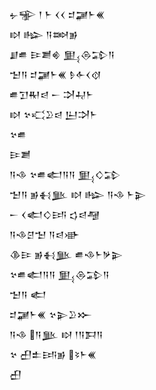 <div class='block'>
<div class='line'>𒉡𒊌 𒁹 𒈨 𒌋𒌋 𒄑𒃡𒈨𒌍</div>
<div class='line'>𒊭 𒈗 𒀀𒇷𒂊</div>
<div class='line'>𒋗𒌑 𒄿𒋢𒄯 𒅅𒁲𒁉𒀀</div>
<div class='line'>𒈠𒀀 𒄑𒃡𒈨𒌍 𒊩𒅆𒌋𒋼</div>
<div class='line'>𒌑𒋛𒊑𒁀 𒀸 𒋫𒄷𒈨</div>
<div class='line'>𒊭 𒆳𒄣𒊒𒁀 𒌨𒋫𒈨</div>
<div class='line'>𒆳𒌑</div>
<div class='line'>𒄿𒋢</div>
<div class='line'>𒀀𒈾 𒆳𒌑𒅗𒀀𒀀 𒅅𒄭𒁉</div>
<div class='line'>𒈠𒀀 𒂊𒈬𒆥 𒊭 𒈗 𒀀𒈾 𒈨𒉌</div>
<div class='line'>𒀸 𒌋𒅗𒄭𒅀 𒌓𒁀𒆷</div>
<div class='line'>𒀀𒈾𒆪𒈠 𒀀𒁀𒀝</div>
<div class='line'>𒆠𒄿 𒂊𒈬𒆥 𒌑𒈾𒈨𒃻𒉌</div>
<div class='line'>𒆳𒌑𒅗𒀀𒀀 𒅅𒁲𒁉𒀀</div>
<div class='line'>𒈠𒀀 𒅗</div>
<div class='line'>𒄑𒃡𒈨𒌍 𒆳𒉌𒊒𒁍</div>
<div class='line'>𒀀𒈾 𒀀𒆥 𒊭 𒁹𒀀𒁕𒀀</div>
<div class='line'>𒆳 𒌷𒉺𒅀𒂊 𒂟𒈨𒌍</div>
<div class='line'>𒌷</div>
</div>